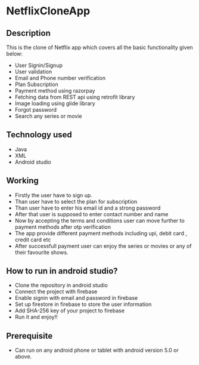 # NetflixCloneApp
## Description
This is the clone of Netflix app which covers all the basic functionality given below:
* User Signin/Signup 
* User validation
* Email and Phone number verification
* Plan Subscription
* Payment method using razorpay 
* Fetching data from REST api using retrofit library
* Image loading using glide library
* Forgot password
* Search any series or movie 
## Technology used
* Java
* XML
* Android studio
## Working
* Firstly the user have to sign up.
* Than user have to select the plan for subscription
* Than user have to enter his email id and a strong password
* After that user is supposed to enter contact number and name
* Now by accepting the terms and conditions user can move further to payment methods after otp verification
* The app provide different payment methods including upi, debit card , credit card etc
* After successfull payment user can enjoy the series or movies or any of their favourite shows.
## How to run in android studio?
* Clone the repository in android studio
* Connect the project with firebase
* Enable signin with email and password in firebase
* Set up firestore in firebase to store the user information
* Add SHA-256 key of your project to firebase
* Run it and enjoy!!
## Prerequisite
* Can run on any android phone or tablet with android version 5.0 or above.



